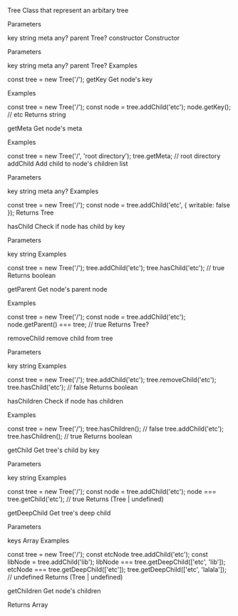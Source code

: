 Tree
Class that represent an arbitary tree

Parameters

key string
meta any?
parent Tree?
constructor
Constructor

Parameters

key string
meta any?
parent Tree?
Examples

const tree = new Tree('/');
getKey
Get node's key

Examples

const tree = new Tree('/');
const node = tree.addChild('etc');
node.getKey(); // etc
Returns string

getMeta
Get node's meta

Examples

const tree = new Tree('/', 'root directory');
tree.getMeta; // root directory
addChild
Add child to node's children list

Parameters

key string
meta any?
Examples

const tree = new Tree('/');
const node = tree.addChild('etc', { writable: false });
Returns Tree

hasChild
Check if node has child by key

Parameters

key string
Examples

const tree = new Tree('/');
tree.addChild('etc');
tree.hasChild('etc'); // true
Returns boolean

getParent
Get node's parent node

Examples

const tree = new Tree('/');
const node = tree.addChild('etc');
node.getParent() === tree; // true
Returns Tree?

removeChild
remove child from tree

Parameters

key string
Examples

const tree = new Tree('/');
tree.addChild('etc');
tree.removeChild('etc');
tree.hasChild('etc'); // false
Returns boolean

hasChildren
Check if node has children

Examples

const tree = new Tree('/');
tree.hasChildren(); // false
tree.addChild('etc');
tree.hasChildren(); // true
Returns boolean

getChild
Get tree's child by key

Parameters

key string
Examples

const tree = new Tree('/');
const node = tree.addChild('etc');
node === tree.getChild('etc'); // true
Returns (Tree | undefined)

getDeepChild
Get tree's deep child

Parameters

keys Array<string>
Examples

const tree = new Tree('/');
const etcNode tree.addChild('etc');
const libNode = tree.addChild('lib');
libNode === tree.getDeepChild(['etc', 'lib']);
etcNode === tree.getDeepChild(['etc']);
tree.getDeepChild(['etc', 'lalala']); // undefined
Returns (Tree | undefined)

getChildren
Get node's children

Returns Array<Tree>